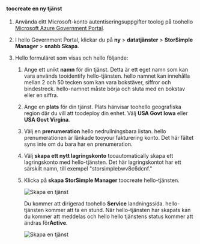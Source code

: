 <!--author=SharS last changed: 9/17/15-->


#### <a name="toocreate-a-new-service"></a>toocreate en ny tjänst
1. Använda ditt Microsoft-konto autentiseringsuppgifter toolog på toohello [Microsoft Azure Government Portal](https://manage.windowsazure.us/).
2. I hello Government Portal, klickar du på **ny** > **datatjänster** > **StorSimple Manager** > **snabb Skapa**.
3. Hello formuläret som visas och hello följande:
   
   1. Ange ett unikt **namn** för din tjänst. Detta är ett eget namn som kan vara används tooidentify hello-tjänsten. hello namnet kan innehålla mellan 2 och 50 tecken som kan vara bokstäver, siffror och bindestreck. hello-namnet måste börja och sluta med en bokstav eller en siffra.
   2. Ange en **plats** för din tjänst. Plats hänvisar toohello geografiska region där du vill att toodeploy din enhet. Välj **USA Govt Iowa** eller **USA Govt Virgina**.
   3. Välj en **prenumeration** hello nedrullningsbara listan. hello prenumerationen är länkade tooyour fakturering konto. Det här fältet syns inte om du bara har en prenumeration.
   4. Välj **skapa ett nytt lagringskonto** tooautomatically skapa ett lagringskonto med hello-tjänsten. Det här lagringskontot har ett särskilt namn, till exempel "storsimplebwv8c6dcnf."
   5. Klicka på **skapa StorSimple Manager** toocreate hello-tjänsten.
      
       ![Skapa en tjänst](./media/storsimple-create-new-service-gov/HCS_CreateAService-gov-include.png)
      
      Du kommer att dirigerad toohello **Service** landningssida. hello-tjänsten kommer att ta en stund. När hello-tjänsten har skapats kan du kommer att meddelas och hello hello tjänstens status kommer att ändras för**Active**.
      
       ![Skapa en tjänst](./media/storsimple-create-new-service-gov/HCS_StorSimpleManagerServicePage-gov-include.png)

